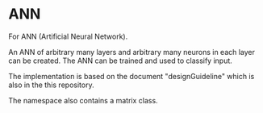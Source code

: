 # ANN
For ANN (Artificial Neural Network).

An ANN of arbitrary many layers and arbitrary many neurons in each layer can be created.
The ANN can be trained and used to classify input.

The implementation is based on the document "designGuideline" which is also in the this repository.

The namespace also contains a matrix class.

